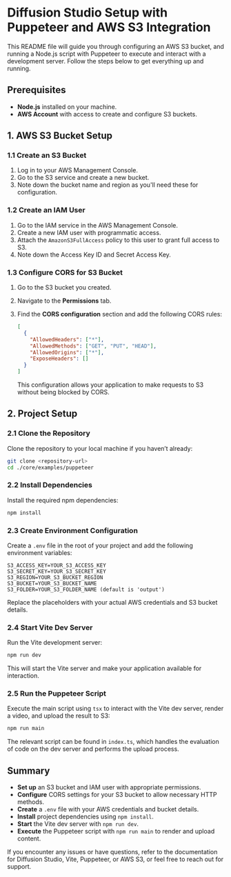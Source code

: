 # Diffusion Studio Setup with Puppeteer and AWS S3 Integration

This README file will guide you through configuring an AWS S3 bucket, and running a Node.js script with Puppeteer to execute and interact with a development server. Follow the steps below to get everything up and running.

## Prerequisites

- **Node.js** installed on your machine.
- **AWS Account** with access to create and configure S3 buckets.

## 1. AWS S3 Bucket Setup

### 1.1 Create an S3 Bucket

1. Log in to your AWS Management Console.
2. Go to the S3 service and create a new bucket.
3. Note down the bucket name and region as you'll need these for configuration.

### 1.2 Create an IAM User

1. Go to the IAM service in the AWS Management Console.
2. Create a new IAM user with programmatic access.
3. Attach the `AmazonS3FullAccess` policy to this user to grant full access to S3.
4. Note down the Access Key ID and Secret Access Key.

### 1.3 Configure CORS for S3 Bucket

1. Go to the S3 bucket you created.
2. Navigate to the **Permissions** tab.
3. Find the **CORS configuration** section and add the following CORS rules:

    ```json
    [
      {
        "AllowedHeaders": ["*"],
        "AllowedMethods": ["GET", "PUT", "HEAD"],
        "AllowedOrigins": ["*"],
        "ExposeHeaders": []
      }
    ]
    ```

    This configuration allows your application to make requests to S3 without being blocked by CORS.

## 2. Project Setup

### 2.1 Clone the Repository

Clone the repository to your local machine if you haven’t already:

```bash
git clone <repository-url>
cd ./core/examples/puppeteer
```

### 2.2 Install Dependencies

Install the required npm dependencies:

```bash
npm install
```

### 2.3 Create Environment Configuration

Create a `.env` file in the root of your project and add the following environment variables:

```
S3_ACCESS_KEY=YOUR_S3_ACCESS_KEY
S3_SECRET_KEY=YOUR_S3_SECRET_KEY
S3_REGION=YOUR_S3_BUCKET_REGION
S3_BUCKET=YOUR_S3_BUCKET_NAME
S3_FOLDER=YOUR_S3_FOLDER_NAME (default is 'output')
```

Replace the placeholders with your actual AWS credentials and S3 bucket details.

### 2.4 Start Vite Dev Server

Run the Vite development server:

```bash
npm run dev
```

This will start the Vite server and make your application available for interaction.

### 2.5 Run the Puppeteer Script

Execute the main script using `tsx` to interact with the Vite dev server, render a video, and upload the result to S3:

```bash
npm run main
```

The relevant script can be found in `index.ts`, which handles the evaluation of code on the dev server and performs the upload process.

## Summary

- **Set up** an S3 bucket and IAM user with appropriate permissions.
- **Configure** CORS settings for your S3 bucket to allow necessary HTTP methods.
- **Create** a `.env` file with your AWS credentials and bucket details.
- **Install** project dependencies using `npm install`.
- **Start** the Vite dev server with `npm run dev`.
- **Execute** the Puppeteer script with `npm run main` to render and upload content.

If you encounter any issues or have questions, refer to the documentation for Diffusion Studio, Vite, Puppeteer, or AWS S3, or feel free to reach out for support.
